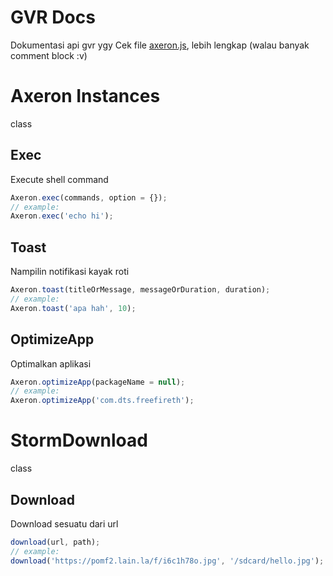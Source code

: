 # GVR Docs
Dokumentasi api gvr ygy
Cek file [axeron.js](https://github.com/S4mpdor1a/gvrdocs/blob/main/axeron.js), lebih lengkap (walau banyak comment block :v)

# Axeron Instances
class
## Exec
Execute shell command
```javascript
Axeron.exec(commands, option = {});
// example:
Axeron.exec('echo hi');
```

## Toast
Nampilin notifikasi kayak roti
```javascript
Axeron.toast(titleOrMessage, messageOrDuration, duration);
// example:
Axeron.toast('apa hah', 10);
```
## OptimizeApp
Optimalkan aplikasi
```javascript
Axeron.optimizeApp(packageName = null);
// example:
Axeron.optimizeApp('com.dts.freefireth');
```

# StormDownload
class
## Download
Download sesuatu dari url
```javascript
download(url, path);
// example:
download('https://pomf2.lain.la/f/i6c1h78o.jpg', '/sdcard/hello.jpg');
```
